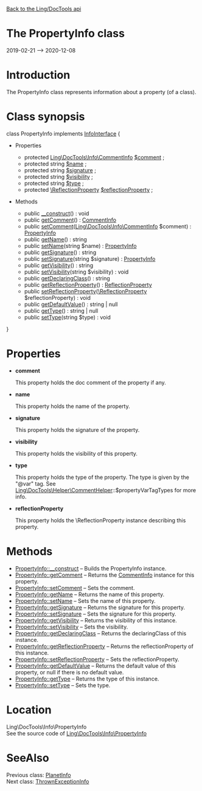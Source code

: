[Back to the Ling/DocTools api](https://github.com/lingtalfi/DocTools/blob/master/doc/api/Ling/DocTools.md)



The PropertyInfo class
================
2019-02-21 --> 2020-12-08






Introduction
============

The PropertyInfo class represents information about a property (of a class).



Class synopsis
==============


class <span class="pl-k">PropertyInfo</span> implements [InfoInterface](https://github.com/lingtalfi/DocTools/blob/master/doc/api/Ling/DocTools/Info/InfoInterface.md) {

- Properties
    - protected [Ling\DocTools\Info\CommentInfo](https://github.com/lingtalfi/DocTools/blob/master/doc/api/Ling/DocTools/Info/CommentInfo.md) [$comment](#property-comment) ;
    - protected string [$name](#property-name) ;
    - protected string [$signature](#property-signature) ;
    - protected string [$visibility](#property-visibility) ;
    - protected string [$type](#property-type) ;
    - protected [\ReflectionProperty](http://php.net/manual/en/class.reflectionproperty.php) [$reflectionProperty](#property-reflectionProperty) ;

- Methods
    - public [__construct](https://github.com/lingtalfi/DocTools/blob/master/doc/api/Ling/DocTools/Info/PropertyInfo/__construct.md)() : void
    - public [getComment](https://github.com/lingtalfi/DocTools/blob/master/doc/api/Ling/DocTools/Info/PropertyInfo/getComment.md)() : [CommentInfo](https://github.com/lingtalfi/DocTools/blob/master/doc/api/Ling/DocTools/Info/CommentInfo.md)
    - public [setComment](https://github.com/lingtalfi/DocTools/blob/master/doc/api/Ling/DocTools/Info/PropertyInfo/setComment.md)([Ling\DocTools\Info\CommentInfo](https://github.com/lingtalfi/DocTools/blob/master/doc/api/Ling/DocTools/Info/CommentInfo.md) $comment) : [PropertyInfo](https://github.com/lingtalfi/DocTools/blob/master/doc/api/Ling/DocTools/Info/PropertyInfo.md)
    - public [getName](https://github.com/lingtalfi/DocTools/blob/master/doc/api/Ling/DocTools/Info/PropertyInfo/getName.md)() : string
    - public [setName](https://github.com/lingtalfi/DocTools/blob/master/doc/api/Ling/DocTools/Info/PropertyInfo/setName.md)(string $name) : [PropertyInfo](https://github.com/lingtalfi/DocTools/blob/master/doc/api/Ling/DocTools/Info/PropertyInfo.md)
    - public [getSignature](https://github.com/lingtalfi/DocTools/blob/master/doc/api/Ling/DocTools/Info/PropertyInfo/getSignature.md)() : string
    - public [setSignature](https://github.com/lingtalfi/DocTools/blob/master/doc/api/Ling/DocTools/Info/PropertyInfo/setSignature.md)(string $signature) : [PropertyInfo](https://github.com/lingtalfi/DocTools/blob/master/doc/api/Ling/DocTools/Info/PropertyInfo.md)
    - public [getVisibility](https://github.com/lingtalfi/DocTools/blob/master/doc/api/Ling/DocTools/Info/PropertyInfo/getVisibility.md)() : string
    - public [setVisibility](https://github.com/lingtalfi/DocTools/blob/master/doc/api/Ling/DocTools/Info/PropertyInfo/setVisibility.md)(string $visibility) : void
    - public [getDeclaringClass](https://github.com/lingtalfi/DocTools/blob/master/doc/api/Ling/DocTools/Info/PropertyInfo/getDeclaringClass.md)() : string
    - public [getReflectionProperty](https://github.com/lingtalfi/DocTools/blob/master/doc/api/Ling/DocTools/Info/PropertyInfo/getReflectionProperty.md)() : [ReflectionProperty](http://php.net/manual/en/class.reflectionproperty.php)
    - public [setReflectionProperty](https://github.com/lingtalfi/DocTools/blob/master/doc/api/Ling/DocTools/Info/PropertyInfo/setReflectionProperty.md)([\ReflectionProperty](http://php.net/manual/en/class.reflectionproperty.php) $reflectionProperty) : void
    - public [getDefaultValue](https://github.com/lingtalfi/DocTools/blob/master/doc/api/Ling/DocTools/Info/PropertyInfo/getDefaultValue.md)() : string | null
    - public [getType](https://github.com/lingtalfi/DocTools/blob/master/doc/api/Ling/DocTools/Info/PropertyInfo/getType.md)() : string | null
    - public [setType](https://github.com/lingtalfi/DocTools/blob/master/doc/api/Ling/DocTools/Info/PropertyInfo/setType.md)(string $type) : void

}




Properties
=============

- <span id="property-comment"><b>comment</b></span>

    This property holds the doc comment of the property if any.
    
    

- <span id="property-name"><b>name</b></span>

    This property holds the name of the property.
    
    

- <span id="property-signature"><b>signature</b></span>

    This property holds the signature of the property.
    
    

- <span id="property-visibility"><b>visibility</b></span>

    This property holds the visibility of this property.
    
    

- <span id="property-type"><b>type</b></span>

    This property holds the type of the property.
    The type is given by the "@var" tag.
    See [Ling\DocTools\Helper\CommentHelper](https://github.com/lingtalfi/DocTools/blob/master/doc/api/Ling/DocTools/Helper/CommentHelper.md)::$propertyVarTagTypes for more info.
    
    

- <span id="property-reflectionProperty"><b>reflectionProperty</b></span>

    This property holds the \ReflectionProperty instance describing this property.
    
    



Methods
==============

- [PropertyInfo::__construct](https://github.com/lingtalfi/DocTools/blob/master/doc/api/Ling/DocTools/Info/PropertyInfo/__construct.md) &ndash; Builds the PropertyInfo instance.
- [PropertyInfo::getComment](https://github.com/lingtalfi/DocTools/blob/master/doc/api/Ling/DocTools/Info/PropertyInfo/getComment.md) &ndash; Returns the [CommentInfo](https://github.com/lingtalfi/DocTools/blob/master/doc/api/Ling/DocTools/Info/CommentInfo.md) instance for this property.
- [PropertyInfo::setComment](https://github.com/lingtalfi/DocTools/blob/master/doc/api/Ling/DocTools/Info/PropertyInfo/setComment.md) &ndash; Sets the comment.
- [PropertyInfo::getName](https://github.com/lingtalfi/DocTools/blob/master/doc/api/Ling/DocTools/Info/PropertyInfo/getName.md) &ndash; Returns the name of this property.
- [PropertyInfo::setName](https://github.com/lingtalfi/DocTools/blob/master/doc/api/Ling/DocTools/Info/PropertyInfo/setName.md) &ndash; Sets the name of this property.
- [PropertyInfo::getSignature](https://github.com/lingtalfi/DocTools/blob/master/doc/api/Ling/DocTools/Info/PropertyInfo/getSignature.md) &ndash; Returns the signature for this property.
- [PropertyInfo::setSignature](https://github.com/lingtalfi/DocTools/blob/master/doc/api/Ling/DocTools/Info/PropertyInfo/setSignature.md) &ndash; Sets the signature for this property.
- [PropertyInfo::getVisibility](https://github.com/lingtalfi/DocTools/blob/master/doc/api/Ling/DocTools/Info/PropertyInfo/getVisibility.md) &ndash; Returns the visibility of this instance.
- [PropertyInfo::setVisibility](https://github.com/lingtalfi/DocTools/blob/master/doc/api/Ling/DocTools/Info/PropertyInfo/setVisibility.md) &ndash; Sets the visibility.
- [PropertyInfo::getDeclaringClass](https://github.com/lingtalfi/DocTools/blob/master/doc/api/Ling/DocTools/Info/PropertyInfo/getDeclaringClass.md) &ndash; Returns the declaringClass of this instance.
- [PropertyInfo::getReflectionProperty](https://github.com/lingtalfi/DocTools/blob/master/doc/api/Ling/DocTools/Info/PropertyInfo/getReflectionProperty.md) &ndash; Returns the reflectionProperty of this instance.
- [PropertyInfo::setReflectionProperty](https://github.com/lingtalfi/DocTools/blob/master/doc/api/Ling/DocTools/Info/PropertyInfo/setReflectionProperty.md) &ndash; Sets the reflectionProperty.
- [PropertyInfo::getDefaultValue](https://github.com/lingtalfi/DocTools/blob/master/doc/api/Ling/DocTools/Info/PropertyInfo/getDefaultValue.md) &ndash; Returns the default value of this property, or null if there is no default value.
- [PropertyInfo::getType](https://github.com/lingtalfi/DocTools/blob/master/doc/api/Ling/DocTools/Info/PropertyInfo/getType.md) &ndash; Returns the type of this instance.
- [PropertyInfo::setType](https://github.com/lingtalfi/DocTools/blob/master/doc/api/Ling/DocTools/Info/PropertyInfo/setType.md) &ndash; Sets the type.





Location
=============
Ling\DocTools\Info\PropertyInfo<br>
See the source code of [Ling\DocTools\Info\PropertyInfo](https://github.com/lingtalfi/DocTools/blob/master/Info/PropertyInfo.php)



SeeAlso
==============
Previous class: [PlanetInfo](https://github.com/lingtalfi/DocTools/blob/master/doc/api/Ling/DocTools/Info/PlanetInfo.md)<br>Next class: [ThrownExceptionInfo](https://github.com/lingtalfi/DocTools/blob/master/doc/api/Ling/DocTools/Info/ThrownExceptionInfo.md)<br>
